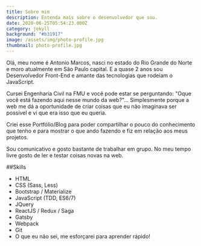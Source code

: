 ```yaml
---
title: Sobre mim
description: Entenda mais sobre o desenvolvedor que sou.
date: 2020-06-25T05:54:23.000Z
category: jekyll
background: "#b31917"
image: /assets/img/photo-profile.jpg
thumbnail: photo-profile.jpg
---
```

Olá, meu nome é Antonio Marcos, nasci no estado do Rio Grande do Norte e moro atualmente em São Paulo capital. E a quase 2 anos sou Desenvolvedor Front-End e amante das tecnologias que rodeiam o JavaScript.

Cursei Engenharia Civil na FMU e você pode estar se perguntando: "Oque você está fazendo aqui nesse mundo da web?"... Simplesmente porque a web me dá a oportunidade de criar coisas que eu não imaginava ser possível e vi que era isso que eu queria. 

Criei esse Portfólio/Blog para poder compartilhar o pouco do conhecimento que tenho e para mostrar o que ando fazendo e fiz em relação aos meus projetos. 

Sou comunicativo e gosto bastante de trabalhar em grupo. No meu tempo livre gosto de ler e testar coisas novas na web.

##Skills

* HTML
* CSS (Sass, Less)
* Bootstrap / Materialize
* JavaScript (TDD, ES6/7)
* JQuery
* ReactJS / Redux / Saga
* Gatsby
* Webpack
* Git
* O que eu não sei, me esforçarei para aprender rápido!
